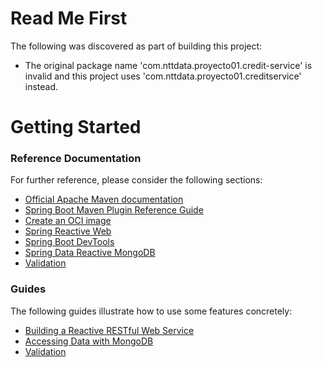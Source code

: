 # Read Me First
The following was discovered as part of building this project:

* The original package name 'com.nttdata.proyecto01.credit-service' is invalid and this project uses 'com.nttdata.proyecto01.creditservice' instead.

# Getting Started

### Reference Documentation
For further reference, please consider the following sections:

* [Official Apache Maven documentation](https://maven.apache.org/guides/index.html)
* [Spring Boot Maven Plugin Reference Guide](https://docs.spring.io/spring-boot/docs/2.6.8/maven-plugin/reference/html/)
* [Create an OCI image](https://docs.spring.io/spring-boot/docs/2.6.8/maven-plugin/reference/html/#build-image)
* [Spring Reactive Web](https://docs.spring.io/spring-boot/docs/2.6.8/reference/htmlsingle/#web.reactive)
* [Spring Boot DevTools](https://docs.spring.io/spring-boot/docs/2.6.8/reference/htmlsingle/#using.devtools)
* [Spring Data Reactive MongoDB](https://docs.spring.io/spring-boot/docs/2.6.8/reference/htmlsingle/#data.nosql.mongodb)
* [Validation](https://docs.spring.io/spring-boot/docs/2.6.8/reference/htmlsingle/#io.validation)

### Guides
The following guides illustrate how to use some features concretely:

* [Building a Reactive RESTful Web Service](https://spring.io/guides/gs/reactive-rest-service/)
* [Accessing Data with MongoDB](https://spring.io/guides/gs/accessing-data-mongodb/)
* [Validation](https://spring.io/guides/gs/validating-form-input/)

